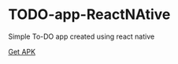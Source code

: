 # TODO-app-ReactNAtive
Simple To-DO app created using react native

[Get APK ](https://drive.google.com/file/d/1MSO27CoJyMLYiJVp13l4-yWWDG8yrnfw/view?usp=sharing)

